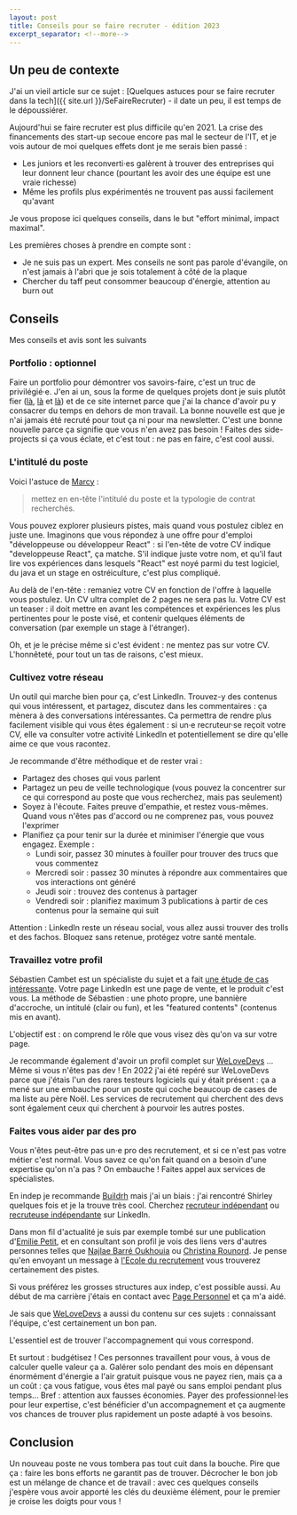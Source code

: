 ```yaml
---
layout: post
title: Conseils pour se faire recruter - édition 2023
excerpt_separator: <!--more-->
---
```


## Un peu de contexte
J'ai un vieil article sur ce sujet : [Quelques astuces pour se faire recruter dans la tech]({{ site.url }}/SeFaireRecruter) - il date un peu, il est temps de le dépoussiérer.

Aujourd'hui se faire recruter est plus difficile qu'en 2021. La crise des financements des start-up secoue encore pas mal le secteur de l'IT, et je vois autour de moi quelques effets dont je me serais bien passé : 
- Les juniors et les reconverti·es galèrent à trouver des entreprises qui leur donnent leur chance (pourtant les avoir des une équipe est une vraie richesse)
- Même les profils plus expérimentés ne trouvent pas aussi facilement qu'avant

Je vous propose ici quelques conseils, dans le but "effort minimal, impact maximal".
<!--more-->

Les premières choses à prendre en compte sont : 
- Je ne suis pas un expert. Mes conseils ne sont pas parole d'évangile, on n'est jamais à l'abri que je sois totalement à côté de la plaque
- Chercher du taff peut consommer beaucoup d'énergie, attention au burn out

## Conseils
Mes conseils et avis sont les suivants

### Portfolio : optionnel

Faire un portfolio pour démontrer vos savoirs-faire, c'est un truc de privilégié·e.
J'en ai un, sous la forme de quelques projets dont je suis plutôt fier ([là](https://github.com/lucienbill/obsidian-daily-notes/blob/main/fr-FR/README.md), [là](https://gist.github.com/lucienbill/9b8ec098557eda9c5ce70e3e0780f6ff) et [là](https://nomavecjeudemotsdebile.pages.dev/)) et de ce site internet parce que j'ai la chance d'avoir pu y consacrer du temps en dehors de mon travail.
La bonne nouvelle est que je n'ai jamais été recruté pour tout ça ni pour ma newsletter.
C'est une bonne nouvelle parce ça signifie que vous n'en avez pas besoin ! 
Faites des side-projects si ça vous éclate, et c'est tout : ne pas en faire, c'est cool aussi.


### L'intitulé du poste
Voici l'astuce de [Marcy](https://www.linkedin.com/posts/marcy-ericka-charollois-1604_pro-tip-%C3%A0-toutes-les-personnes-qui-postulent-activity-7125131876792430593-V9fA/) :
> mettez en en-tête l'intitulé du poste et la typologie de contrat recherchés.

Vous pouvez explorer plusieurs pistes, mais quand vous postulez ciblez en juste une.
Imaginons que vous répondez à une offre pour d'emploi "développeuse ou développeur React" : si l'en-tête de votre CV indique "developpeuse React", ça matche.
S'il indique juste votre nom, et qu'il faut lire vos expériences dans lesquels "React" est noyé parmi du test logiciel, du java et un stage en ostréiculture, c'est plus compliqué.

Au delà de l'en-tête : remaniez votre CV en fonction de l'offre à laquelle vous postulez.
Un CV ultra complet de 2 pages ne sera pas lu.
Votre CV est un teaser : il doit mettre en avant les compétences et expériences les plus pertinentes pour le poste visé, et contenir quelques éléments de conversation (par exemple un stage à l'étranger).

Oh, et je le précise même si c'est évident : ne mentez pas sur votre CV.
L'honnêteté, pour tout un tas de raisons, c'est mieux.

### Cultivez votre réseau
Un outil qui marche bien pour ça, c'est LinkedIn.
Trouvez-y des contenus qui vous intéressent, et partagez, discutez dans les commentaires : ça mènera à des conversations intéressantes.
Ca permettra de rendre plus facilement visible qui vous êtes également : si un·e recruteur·se reçoit votre CV, elle va consulter votre activité LinkedIn et potentiellement se dire qu'elle aime ce que vous racontez.

Je recommande d'être méthodique et de rester vrai :
- Partagez des choses qui vous parlent
- Partagez un peu de veille technologique (vous pouvez la concentrer sur ce qui correspond au poste que vous recherchez, mais pas seulement)
- Soyez à l'écoute. Faites preuve d'empathie, et restez vous-mêmes. Quand vous n'êtes pas d'accord ou ne comprenez pas, vous pouvez l'exprimer
- Planifiez ça pour tenir sur la durée et minimiser l'énergie que vous engagez. Exemple :
  - Lundi soir, passez 30 minutes à fouiller pour trouver des trucs que vous commentez
  - Mercredi soir : passez 30 minutes à répondre aux commentaires que vos interactions ont généré
  - Jeudi soir : trouvez des contenus à partager
  - Vendredi soir : planifiez maximum 3 publications à partir de ces contenus pour la semaine qui suit

Attention : LinkedIn reste un réseau social, vous allez aussi trouver des trolls et des fachos.
Bloquez sans retenue, protégez votre santé mentale.

### Travaillez votre profil
Sébastien Cambet est un spécialiste du sujet et a fait [une étude de cas intéressante](https://www.linkedin.com/posts/sebcambet_avant-apr%C3%A8s-banner-linkedin-cr%C3%A9atrices-activity-7128290009899515904-nIZb/).
Votre page LinkedIn est une page de vente, et le produit c'est vous.
La méthode de Sébastien : une photo propre, une bannière d'accroche, un intitulé (clair ou fun), et les "featured contents" (contenus mis en avant). 

L'objectif est : on comprend le rôle que vous visez dès qu'on va sur votre page.

Je recommande également d'avoir un profil complet sur [WeLoveDevs](https://welovedevs.com/fr) ... Même si vous n'êtes pas dev ! 
En 2022 j'ai été repéré sur WeLoveDevs parce que j'étais l'un des rares testeurs logiciels qui y était présent : ça a mené sur une embauche pour un poste qui coche beaucoup de cases de ma liste au père Noël.
Les services de recrutement qui cherchent des devs sont également ceux qui cherchent à pourvoir les autres postes.


### Faites vous aider par des pro

Vous n'êtes peut-être pas un·e pro des recrutement, et si ce n'est pas votre métier c'est normal.
Vous savez ce qu'on fait quand on a besoin d'une expertise qu'on n'a pas ?
On embauche !
Faites appel aux services de spécialistes.

En indep je recommande [Buildrh](https://www.build-rh.com/) mais j'ai un biais : j'ai rencontré Shirley quelques fois et je la trouve très cool.
Cherchez [recruteur indépendant](https://www.linkedin.com/search/results/all/?keywords=recruteur%20ind%C3%A9pendant&origin=GLOBAL_SEARCH_HEADER&sid=d5P) ou [recruteuse indépendante](https://www.linkedin.com/search/results/all/?fetchDeterministicClustersOnly=true&heroEntityKey=urn%3Ali%3Aorganization%3A98105180&keywords=recruteuse%20ind%C3%A9pendante&origin=RICH_QUERY_SUGGESTION&position=0&searchId=4b232bdb-3bba-4def-a412-f36708068f6d&sid=4mY&spellCorrectionEnabled=false) sur LinkedIn.

Dans mon fil d'actualité je suis par exemple tombé sur une publication d'[Emilie Petit](https://www.linkedin.com/in/emilie-petit-%E2%8C%9B-a2bba866/), et en consultant son profil je vois des liens vers d'autres personnes telles que [Najlae Barré Oukhouia](https://www.linkedin.com/in/najlae-barr%C3%A9-oukhouia-1445042a/) ou [Christina Rounord](https://www.linkedin.com/in/christina-rounord-onetilt-recrutement-interim/).
Je pense qu'en envoyant un message à [l'Ecole du recrutement](https://www.linkedin.com/school/lecoledurecrutement/) vous trouverez certainement des pistes.

Si vous préférez les grosses structures aux indep, c'est possible aussi.
Au début de ma carrière j'étais en contact avec [Page Personnel](https://www.linkedin.com/company/pagepersonnel/) et ça m'a aidé.

Je sais que [WeLoveDevs](https://school.welovedevs.com/) a aussi du contenu sur ces sujets : connaissant l'équipe, c'est certainement un bon pan.

L'essentiel est de trouver l'accompagnement qui vous correspond.

Et surtout : budgétisez !
Ces personnes travaillent pour vous, à vous de calculer quelle valeur ça a.
Galérer solo pendant des mois en dépensant énormément d'énergie a l'air gratuit puisque vous ne payez rien, mais ça a un coût : ça vous fatigue, vous êtes mal payé ou sans emploi pendant plus temps...
Bref : attention aux fausses économies.
Payer des professionnel·les pour leur expertise, c'est bénéficier d'un accompagnement et ça augmente vos chances de trouver plus rapidement un poste adapté à vos besoins.

## Conclusion

Un nouveau poste ne vous tombera pas tout cuit dans la bouche.
Pire que ça : faire les bons efforts ne garantit pas de trouver.
Décrocher le bon job est un mélange de chance et de travail : avec ces quelques conseils j'espère vous avoir apporté les clés du deuxième élément, pour le premier je croise les doigts pour vous !